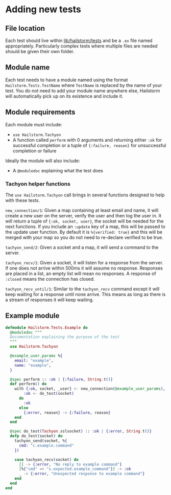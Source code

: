 # Adding new tests
## File location
Each test should live within [lib/hailstorm/tests](lib/hailstorm/tests) and be a `.ex` file named appropriately. Particularly complex tests where multiple files are needed should be given their own folder.

## Module name
Each test needs to have a module named using the format `Hailstorm.Tests.TestName` where `TestName` is replaced by the name of your test. You do not need to add your module name anywhere else, Hailstorm will automatically pick up on its existence and include it.

## Module requirements
Each module must include:
- `use Hailstorm.Tachyon`
- A function called `perform` with 0 arguments and returning either `:ok` for successful completion or a tuple of `{:failure, reason}` for unsuccessful completion or failure

Ideally the module will also include:
- A `@moduledoc` explaining what the test does

### Tachyon helper functions
The `use Hailstorm.Tachyon` call brings in several functions designed to help with these tests.

`new_connection/1`: Given a map containing at least email and name, it will create a new user on the server, verify the user and then log the user in. It will return a tuple of `{:ok, socket, user}`, the socket will be needed for the next functions. If you include an `:update` key of a map, this will be passed to the update user function. By default it is `%{verified: true}` and this will be merged with your map so you do not need to re-declare verified to be true.

`tachyon_send/2`: Given a socket and a map, it will send a command to the server.

`tachyon_recv/1`: Given a socket, it will listen for a response from the server. If one does not arrive within 500ms it will assume no response. Responses are placed in a list, an empty list will mean no responses. A response of `:closed` means the connection has closed.

`tachyon_recv_until/1`: Similar to the `tachyon_recv` command except it will keep waiting for a response until none arrive. This means as long as there is a stream of responses it will keep waiting.

## Example module
```elixir
defmodule Hailstorm.Tests.Example do
  @moduledoc """
  Documentation explaining the purpose of the test
  """
  use Hailstorm.Tachyon

  @example_user_params %{
    email: "example",
    name: "example",
  }

  @spec perform :: :ok | {:failure, String.t()}
  def perform() do
    with {:ok, socket, _user} <- new_connection(@example_user_params),
        :ok <- do_test(socket)
      do
        :ok
      else
        {:error, reason} -> {:failure, reason}
    end
  end

  @spec do_test(Tachyon.sslsocket) :: :ok | {:error, String.t()}
  defp do_test(socket) do
    tachyon_send(socket, %{
      cmd: "c.example.command"
    })

    case tachyon_recv(socket) do
      [] -> {:error, "No reply to example command"}
      [%{"cmd" => "s.expected.example_command"}] -> :ok
      _ -> {:error, "Unexpected response to example command"}
    end
  end
end
```
